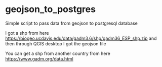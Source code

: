 # geojson_to_postgres
Simple script to pass data from geojson to postgresql database


I got a shp from here  https://biogeo.ucdavis.edu/data/gadm3.6/shp/gadm36_ESP_shp.zip
and then through QGIS desktop I got the geojson file

You can get a shp from another country from here https://www.gadm.org/data.html

